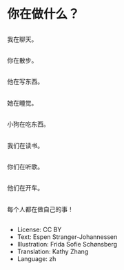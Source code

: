 # 你在做什么？

##
我在聊天。

##
你在散步。

##
他在写东西。

##
她在睡觉。

##
小狗在吃东西。

##
我们在读书。

##
你们在听歌。

##
他们在开车。

##
每个人都在做自己的事！

##
* License: CC BY
* Text: Espen Stranger-Johannessen
* Illustration: Frida Sofie Schønsberg
* Translation: Kathy Zhang
* Language: zh
